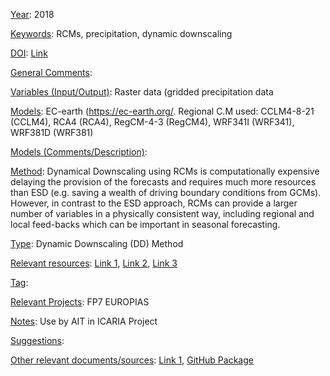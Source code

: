 <ins>Year</ins>: 2018 

<ins>Keywords</ins>: RCMs, precipitation, dynamic downscaling 

<ins>DOI</ins>: [Link](https://doi.org/10.1016/j.cliser.2017.11.003) 

<ins>General Comments</ins>: 

<ins>Variables (Input/Output)</ins>: Raster data (gridded precipitation data 

<ins>Models</ins>: EC-earth (https://ec-earth.org/. Regional C.M used: CCLM4-8-21 (CCLM4), RCA4 (RCA4), RegCM-4-3 (RegCM4), WRF341I (WRF341), WRF381D (WRF381) 

<ins>Models (Comments/Description)</ins>: 

<ins>Method</ins>: Dynamical Downscaling using RCMs is computationally expensive delaying the provision of the forecasts and requires much more resources than ESD (e.g. saving a wealth of driving boundary conditions from GCMs). However, in contrast to the ESD approach, RCMs can provide a larger number of variables in a physically consistent way, including regional and local feed-backs which can be important in seasonal forecasting. 
 
<ins>Type</ins>: Dynamic Downscaling (DD) Method 

<ins>Relevant resources</ins>: [Link 1](http://dx.doi.org/10.3402/tellusa.v63i4.15857), [Link 2](http://dx.doi.org/10.1175/JCLI-D-11-00441.1), [Link 3](http://dx.doi.org/10.1029/2011JD016997) 

<ins>Tag</ins>: 

<ins>Relevant Projects</ins>: FP7 EUROPIAS 

<ins>Notes</ins>: Use by AIT in ICARIA Project 

<ins>Suggestions</ins>: 

<ins>Other relevant documents/sources</ins>: [Link 1](https://doi.org/10.1016/j.cliser.2017.11.003), [GitHub Package](https://github.com/SantanderMetGroup/downscaleR)
